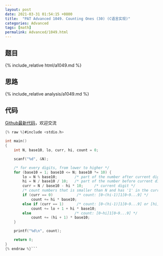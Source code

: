 ```yaml
---
layout: post
date: 2021-03-31 01:54:15 +0800
title:  "PAT Advanced 1049. Counting Ones (30) (C语言实现)"
categories: Advanced
tags: [math]
permalink: Advanced/1049.html
---
```


## 题目

{% include_relative html/a1049.md %}

## 思路

{% include_relative analysis/a1049.md %}

## 代码

[Github最新代码](https://github.com/OliverLew/PAT/blob/master/PATAdvanced/1049.c)，欢迎交流

```c
{% raw %}#include <stdio.h>

int main()
{
	int N, base10, lo, curr, hi, count = 0;

	scanf("%d", &N);

	/* for every digits, from lower to higher */
	for (base10 = 1; base10 <= N; base10 *= 10) {
		lo = N % base10;        /* part of the number after current digit */
		hi = N / base10 / 10;   /* part of the number before current digit */
		curr = N / base10 - hi * 10;     /* current digit */
		/* count numbers that is smaller than N and has '1' in the current digit */
		if (curr == 0)           /* count: [0~(hi-1)]1[0~9...9] */
			count += hi * base10;
		else if (curr == 1)      /* count: [0~(hi-1)]1[0~9...9] or [hi]1[0~lo] */
			count += lo + 1 + hi * base10;
		else                    /* count: [0~hi]1[0~9...9] */
			count += (hi + 1) * base10;
	}

	printf("%d\n", count);

	return 0;
}
{% endraw %}```